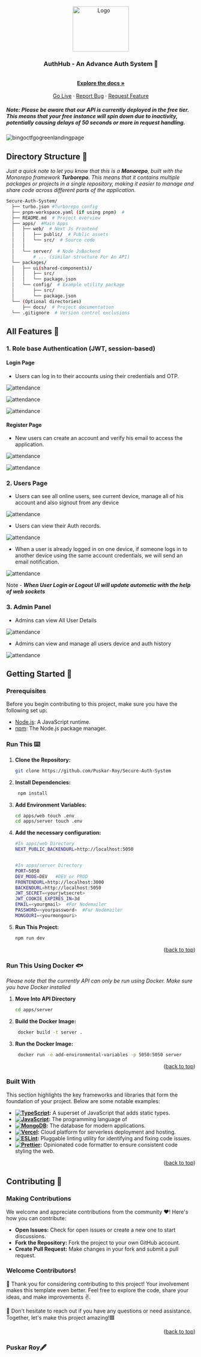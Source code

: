 <a name="readme-top"></a>

<br />
<div align="center">
  
 
<a href="https://github.com/Puskar-Roy/Attendance-System---Backend">
    <img src="./apps/web/public/authlogo.jpg" alt="Logo" width="150" height="120">
  </a>
  
<h3 align="center">AuthHub - An Advance Auth System 📝</h3>
  <p align="center">
    <br />
    <a href="https://github.com/Puskar-Roy/Secure-Auth-System"><strong>Explore the docs »</strong></a>
    <br />
    <br />
    <a href="https://myauthhub.vercel.app">Go Live</a>
    ·
    <a href="https://github.com/Puskar-Roy/Secure-Auth-System/issues">Report Bug</a>
    ·
    <a href="https://github.com/Puskar-Roy/Secure-Auth-System/issues">Request Feature</a>
  </p>
</div>

##### Note: _Please be aware that our API is currently deployed in the free tier. This means that your free instance will spin down due to inactivity, potentially causing delays of 50 seconds or more in request handling._

![bingoctfgogreenlandingpage](./docs/assets/Screenshot%202024-05-06%20133903.png)

## Directory Structure 🌟

_Just a quick note to let you know that this is a **Monorepo**, built with the Monorepo framework **Turborepo**. This means that it contains multiple packages or projects in a single repository, making it easier to manage and share code across different parts of the application._

```bash
Secure-Auth-System/
  ├── turbo.json #Turborepo config
  ├── pnpm-workspace.yaml (if using pnpm)  #
  ├── README.md  # Project overview
  ├── apps/  #Main Apps
  │   ├── web/  # Next Js Frontend
  │   │   ├── public/  # Public assets
  │   │   └── src/  # Source code
  │   │
  │   └── server/  # Node JsBackend
  │       # ... (similar structure For An API)
  └── packages/
  │   ├── ui(shared-components)/
  │   │   ├── src/
  │   │   └── package.json
  │   └── config/  # Example utility package
  │       ├── src/
  │       └── package.json
  └── (Optional directories)
      ├── docs/  # Project documentation
  └── .gitignore  # Version control exclusions
```

## All Features 🌟

### 1. Role base Authentication (JWT, session-based)

#### Login Page

- Users can log in to their accounts using their credentials and OTP.

![attendance](./docs/assets/Screenshot%202024-05-06%20121439.png)

![attendance](./docs/assets/Screenshot%202024-05-06%20125211.png)

![attendance](./docs/assets/Screenshot%202024-05-06%20124833.png)

#### Register Page

- New users can create an account and verify his email to access the application.

![attendance](./docs//assets/Screenshot%202024-05-06%20121510.png)

![attendance](./docs//assets/Screenshot%202024-05-06%20125318.png)

### 2. Users Page

- Users can see all online users, see current device, manage all of his account and also signout from any device

![attendance](./docs//assets/Screenshot%202024-05-06%20124856.png)

- Users can view their Auth records.

![attendance](./docs//assets/Screenshot%202024-05-06%20124928.png)

- When a user is already logged in on one device, if someone logs in to another device using the same account credentials, we will send an email notification.

![attendance](./docs//assets/Screenshot%202024-05-06%20125247.png)

Note - _**When User Login or Logout UI will update autometic with the help of web sockets**_

### 3. Admin Panel

- Admins can view All User Details

![attendance](./docs/assets/Screenshot%202024-05-06%20132822.png)

- Admins can view and manage all users device and auth history

![attendance](./docs//assets/Screenshot%202024-05-06%20133106.png)

## Getting Started 🚀

### Prerequisites

Before you begin contributing to this project, make sure you have the following set up:

- [Node.js](https://nodejs.org/): A JavaScript runtime.
- [npm](https://www.npmjs.com/): The Node.js package manager.

### Run This ⌨️

1. **Clone the Repository:**
   ```bash
   git clone https://github.com/Puskar-Roy/Secure-Auth-System
   ```
2. **Install Dependencies:**
   ```bash
    npm install
   ```
3. **Add Environment Variables:**
   ```bash
   cd apps/web touch .env
   cd apps/server touch .env
   ```
4. **Add the necessary configuration:**

   ```bash
   #In apps/web Directory
   NEXT_PUBLIC_BACKENDURL=http://localhost:5050


   #In apps/server Directory
   PORT=5050
   DEV_MODE=DEV   #DEV or PROD
   FRONTENDURL=http://localhost:3000
   BACKENDURL=http://localhost:5050
   JWT_SECRET=<yourjwtsecret>
   JWT_COOKIE_EXPIRES_IN=3d
   EMAIL=<yourgmail>  #For Nodemailer
   PASSWORD=<yourpassword>  #For Nodemailer
   MONGOURI=<yourmongouri>
   ```

5. **Run This Project:**

   ```bash
   npm run dev
   ```

   <p align="right">(<a href="#readme-top">back to top</a>)</p>

### Run This Using Docker 🐟

_Please note that the currently API can only be run using Docker. Make sure you have Docker installed_

1. **Move Into API Directory**
   ```bash
   cd apps/server
   ```
2. **Build the Docker Image:**
   ```bash
    docker build -t server .
   ```
3. **Run the Docker Image:**

   ```bash
    docker run -e add-environmental-variables -p 5050:5050 server
   ```

    <p align="right">(<a href="#readme-top">back to top</a>)</p>

### Built With

This section highlights the key frameworks and libraries that form the foundation of your project. Below are some notable examples:

- **[![TypeScript](https://shields.io/badge/TypeScript-3178C6?logo=TypeScript&logoColor=FFF&style=flat-square)](https://www.typescriptlang.org/):** A superset of JavaScript that adds static types.
- **[![JavaScript](https://img.shields.io/badge/JavaScript-323330?style=for-the-badge&logo=javascript&logoColor=F7DF1E)](https://developer.mozilla.org/en-US/docs/Web/JavaScript):** The programming language of
- **[![MongoDB](https://img.shields.io/badge/MongoDB-4EA94B?style=for-the-badge&logo=mongodb&logoColor=white)](https://www.mongodb.com/):** The database for modern applications.
- **[![Vercel](https://img.shields.io/badge/Vercel-000000?style=for-the-badge&logo=vercel&logoColor=white)](https://vercel.com/):** Cloud platform for serverless deployment and hosting.
- **[![ESLint](https://img.shields.io/badge/ESLint-4B32C3?style=for-the-badge&logo=eslint&logoColor=white)](https://eslint.org/):** Pluggable linting utility for identifying and fixing code issues.
- **[![Prettier](https://img.shields.io/badge/Prettier-F7B93E?style=for-the-badge&logo=prettier&logoColor=white)](https://prettier.io/):** Opinionated code formatter to ensure consistent code styling the web.

<p align="right">(<a href="#readme-top">back to top</a>)</p>

## Contributing 🌟

### Making Contributions

We welcome and appreciate contributions from the community ❤️! Here's how you can contribute:

- **Open Issues:** Check for open issues or create a new one to start discussions.
- **Fork the Repository:** Fork the project to your own GitHub account.
- **Create Pull Request:** Make changes in your fork and submit a pull request.

### Welcome Contributors!

🚀 Thank you for considering contributing to this project! Your involvement makes this template even better. Feel free to explore the code, share your ideas, and make improvements ✌️.

🌟 Don't hesitate to reach out if you have any questions or need assistance. Together, let's make this project amazing!🟩

<p align="right">(<a href="#readme-top">back to top</a>)</p>

### Puskar Roy🖋️
